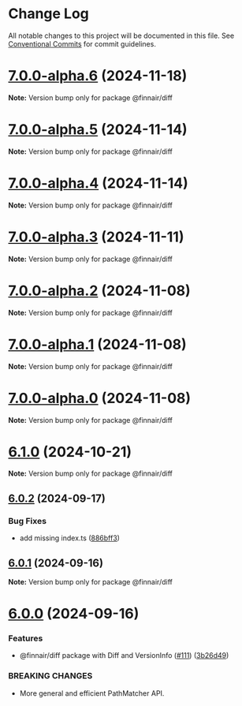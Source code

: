 # Change Log

All notable changes to this project will be documented in this file.
See [Conventional Commits](https://conventionalcommits.org) for commit guidelines.

# [7.0.0-alpha.6](https://github.com/finnair/v-validation/compare/v7.0.0-alpha.5...v7.0.0-alpha.6) (2024-11-18)

**Note:** Version bump only for package @finnair/diff

# [7.0.0-alpha.5](https://github.com/finnair/v-validation/compare/v7.0.0-alpha.4...v7.0.0-alpha.5) (2024-11-14)

**Note:** Version bump only for package @finnair/diff

# [7.0.0-alpha.4](https://github.com/finnair/v-validation/compare/v7.0.0-alpha.3...v7.0.0-alpha.4) (2024-11-14)

**Note:** Version bump only for package @finnair/diff

# [7.0.0-alpha.3](https://github.com/finnair/v-validation/compare/v7.0.0-alpha.2...v7.0.0-alpha.3) (2024-11-11)

**Note:** Version bump only for package @finnair/diff

# [7.0.0-alpha.2](https://github.com/finnair/v-validation/compare/v7.0.0-alpha.1...v7.0.0-alpha.2) (2024-11-08)

**Note:** Version bump only for package @finnair/diff

# [7.0.0-alpha.1](https://github.com/finnair/v-validation/compare/v7.0.0-alpha.0...v7.0.0-alpha.1) (2024-11-08)

**Note:** Version bump only for package @finnair/diff

# [7.0.0-alpha.0](https://github.com/finnair/v-validation/compare/v6.1.0...v7.0.0-alpha.0) (2024-11-08)

**Note:** Version bump only for package @finnair/diff

# [6.1.0](https://github.com/finnair/v-validation/compare/v6.0.2...v6.1.0) (2024-10-21)

**Note:** Version bump only for package @finnair/diff

## [6.0.2](https://github.com/finnair/v-validation/compare/v6.0.1...v6.0.2) (2024-09-17)

### Bug Fixes

- add missing index.ts ([886bff3](https://github.com/finnair/v-validation/commit/886bff312f2abb081e1683e8d3481ac045cfeee1))

## [6.0.1](https://github.com/finnair/v-validation/compare/v6.0.0...v6.0.1) (2024-09-16)

**Note:** Version bump only for package @finnair/diff

# [6.0.0](https://github.com/finnair/v-validation/compare/v5.4.0...v6.0.0) (2024-09-16)

### Features

- @finnair/diff package with Diff and VersionInfo ([#111](https://github.com/finnair/v-validation/issues/111)) ([3b26d49](https://github.com/finnair/v-validation/commit/3b26d49b63851fbcfce9b15efc53ad5418ae4de4))

### BREAKING CHANGES

- More general and efficient PathMatcher API.
